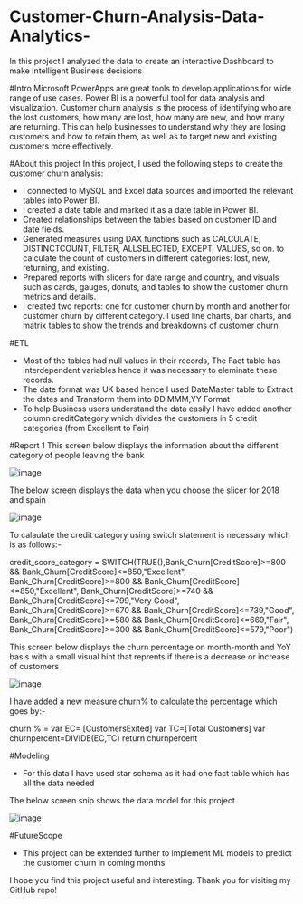 # Customer-Churn-Analysis-Data-Analytics-
In this project I analyzed the data to create an interactive Dashboard to make Intelligent Business decisions

#Intro
Microsoft PowerApps are great tools to develop applications for wide range of use cases. Power BI is a powerful tool for data analysis and visualization. Customer churn analysis is the process of identifying who are the lost customers, how many are lost, how many are new, and how many are returning. This can help businesses to understand why they are losing customers and how to retain them, as well as to target new and existing customers more effectively.

#About this project
In this project, I used the following steps to create the customer churn analysis:

- I connected to MySQL and Excel data sources and imported the relevant tables into Power BI.
- I created a date table and marked it as a date table in Power BI.
- Created relationships between the tables based on customer ID and date fields.
- Generated measures using DAX functions such as CALCULATE, DISTINCTCOUNT, FILTER, ALLSELECTED, EXCEPT, VALUES, so on. to calculate the count of customers in different categories: lost, new, returning, and existing.
- Prepared reports with slicers for date range and country, and visuals such as cards, gauges, donuts, and tables to show the customer churn metrics and details.
- I created two reports: one for customer churn by month and another for customer churn by different category. I used line charts, bar charts, and matrix tables to show the trends and breakdowns of customer churn.

#ETL
- Most of the tables had null values in their records, The Fact table has interdependent variables hence it was necessary to eleminate these records.
- The date format was UK based hence I used DateMaster table to Extract the dates and Transform them into DD,MMM,YY Format
- To help Business users understand the data easily I have added another column creditCategory which divides the customers in 5 credit categories (from Excellent to Fair)

#Report 1
This screen below displays the information about the different category of people leaving the bank

![image](https://user-images.githubusercontent.com/50295990/235179400-b43278df-5c3c-4901-a233-be06130acff3.png)

The below screen displays the data when you choose the slicer for 2018 and spain

![image](https://user-images.githubusercontent.com/50295990/235180282-f9a47ef4-2d66-4c3e-9033-8af688efbd0f.png)

To calaulate the credit category using switch statement is necessary which is as follows:-

credit_score_category = SWITCH(TRUE(),Bank_Churn[CreditScore]>=800 && Bank_Churn[CreditScore]<=850,"Excellent", 
Bank_Churn[CreditScore]>=800 && Bank_Churn[CreditScore]<=850,"Excellent", 
Bank_Churn[CreditScore]>=740 && Bank_Churn[CreditScore]<=799,"Very Good",
Bank_Churn[CreditScore]>=670 && Bank_Churn[CreditScore]<=739,"Good", 
Bank_Churn[CreditScore]>=580 && Bank_Churn[CreditScore]<=669,"Fair", 
Bank_Churn[CreditScore]>=300 && Bank_Churn[CreditScore]<=579,"Poor") 

This screen below displays the churn percentage on month-month and YoY basis with a small visual hint that reprents if there is a decrease or increase of customers

![image](https://user-images.githubusercontent.com/50295990/235181031-88fd8457-2a49-4266-a0f7-9ac19ae86bcf.png)

I have added a new measure churn% to calculate the percentage which goes by:-

churn % = 
var EC= [CustomersExited]
var TC=[Total Customers]
var churnpercent=DIVIDE(EC,TC)
return churnpercent

#Modeling
- For this data I have used star schema as it had one fact table which has all the data needed 

The below screen snip shows the data model for this project

![image](https://user-images.githubusercontent.com/50295990/235183384-25bc3bf6-853e-4910-9d4c-02d50840c7b5.png)

#FutureScope
- This project can be extended further to implement ML models to predict the customer churn in coming months

I hope you find this project useful and interesting. Thank you for visiting my GitHub repo!
